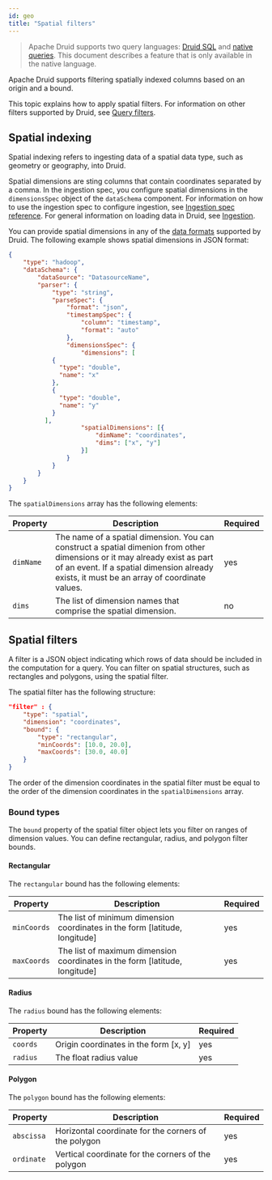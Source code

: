 ```yaml
---
id: geo
title: "Spatial filters"
---
```


<!--
  ~ Licensed to the Apache Software Foundation (ASF) under one
  ~ or more contributor license agreements.  See the NOTICE file
  ~ distributed with this work for additional information
  ~ regarding copyright ownership.  The ASF licenses this file
  ~ to you under the Apache License, Version 2.0 (the
  ~ "License"); you may not use this file except in compliance
  ~ with the License.  You may obtain a copy of the License at
  ~
  ~   http://www.apache.org/licenses/LICENSE-2.0
  ~
  ~ Unless required by applicable law or agreed to in writing,
  ~ software distributed under the License is distributed on an
  ~ "AS IS" BASIS, WITHOUT WARRANTIES OR CONDITIONS OF ANY
  ~ KIND, either express or implied.  See the License for the
  ~ specific language governing permissions and limitations
  ~ under the License.
  -->

> Apache Druid supports two query languages: [Druid SQL](../querying/sql.md) and [native queries](../querying/querying.md).
> This document describes a feature that is only available in the native language.

Apache Druid supports filtering spatially indexed columns based on an origin and a bound.

This topic explains how to apply spatial filters.
For information on other filters supported by Druid, see [Query filters](../querying/filters.md).

## Spatial indexing

Spatial indexing refers to ingesting data of a spatial data type, such as geometry or geography, into Druid.

Spatial dimensions are sting columns that contain coordinates separated by a comma.
In the ingestion spec, you configure spatial dimensions in the `dimensionsSpec` object of the `dataSchema` component.
For information on how to use the ingestion spec to configure ingestion, see [Ingestion spec reference](../ingestion/ingestion-spec.md).
For general information on loading data in Druid, see [Ingestion](../ingestion/index.md).

You can provide spatial dimensions in any of the [data formats](../ingestion/data-formats.md) supported by Druid.
The following example shows spatial dimensions in JSON format:

```json
{
	"type": "hadoop",
	"dataSchema": {
		"dataSource": "DatasourceName",
		"parser": {
			"type": "string",
			"parseSpec": {
				"format": "json",
				"timestampSpec": {
					"column": "timestamp",
					"format": "auto"
				},
				"dimensionsSpec": {
					"dimensions": [
            {
              "type": "double",
              "name": "x"
            },
            {
              "type": "double",
              "name": "y"
            }
          ],
					"spatialDimensions": [{
						"dimName": "coordinates",
						"dims": ["x", "y"]
					}]
				}
			}
		}
	}
}
```

The `spatialDimensions` array has the following elements:

|Property|Description|Required|
|--------|-----------|--------|
|`dimName`|The name of a spatial dimension. You can construct a spatial dimenion from other dimensions or it may already exist as part of an event. If a spatial dimension already exists, it must be an array of coordinate values.|yes|
|`dims`|The list of dimension names that comprise the spatial dimension.|no|

## Spatial filters

A filter is a JSON object indicating which rows of data should be included in the computation for a query.
You can filter on spatial structures, such as rectangles and polygons, using the spatial filter.

The spatial filter has the following structure:

```json
"filter" : {
    "type": "spatial",
    "dimension": "coordinates",
    "bound": {
        "type": "rectangular",
        "minCoords": [10.0, 20.0],
        "maxCoords": [30.0, 40.0]
    }
}
```

The order of the dimension coordinates in the spatial filter must be equal to the order of the dimension coordinates in the `spatialDimensions` array.

### Bound types

The `bound` property of the spatial filter object lets you filter on ranges of dimension values. 
You can define rectangular, radius, and polygon filter bounds.

#### Rectangular

The `rectangular` bound has the following elements:

|Property|Description|Required|
|--------|-----------|--------|
|`minCoords`|The list of minimum dimension coordinates in the form [latitude, longitude]|yes|
|`maxCoords`|The list of maximum dimension coordinates in the form [latitude, longitude]|yes|

#### Radius

The `radius` bound has the following elements:

|Property|Description|Required|
|--------|-----------|--------|
|`coords`|Origin coordinates in the form [x, y]|yes|
|`radius`|The float radius value|yes|

#### Polygon

The `polygon` bound has the following elements:

|Property|Description|Required|
|--------|-----------|--------|
|`abscissa`|Horizontal coordinate for the corners of the polygon|yes|
|`ordinate`|Vertical coordinate for the corners of the polygon|yes|
